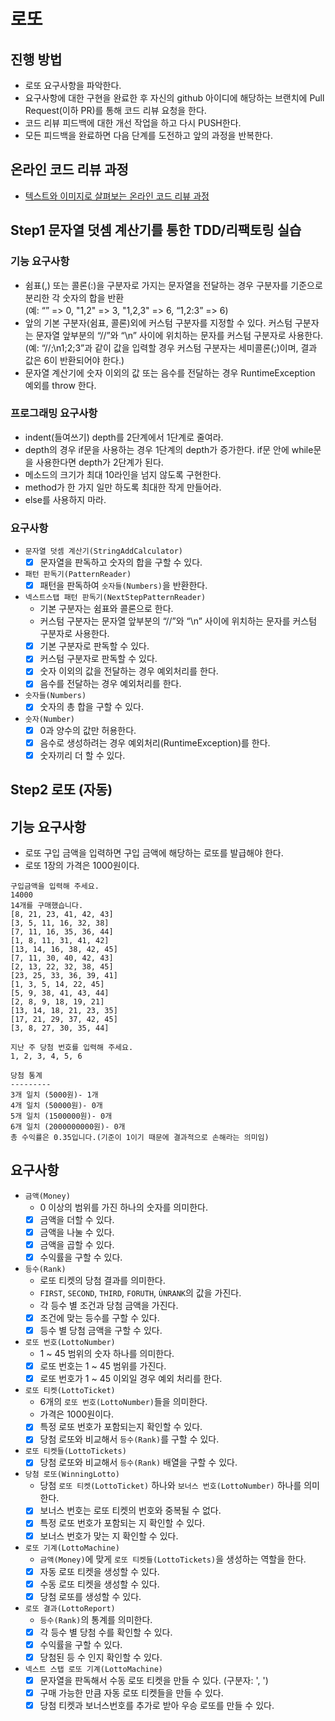 # 로또
## 진행 방법
* 로또 요구사항을 파악한다.
* 요구사항에 대한 구현을 완료한 후 자신의 github 아이디에 해당하는 브랜치에 Pull Request(이하 PR)를 통해 코드 리뷰 요청을 한다.
* 코드 리뷰 피드백에 대한 개선 작업을 하고 다시 PUSH한다.
* 모든 피드백을 완료하면 다음 단계를 도전하고 앞의 과정을 반복한다.

## 온라인 코드 리뷰 과정
* [텍스트와 이미지로 살펴보는 온라인 코드 리뷰 과정](https://github.com/next-step/nextstep-docs/tree/master/codereview)

## Step1 문자열 덧셈 계산기를 통한 TDD/리팩토링 실습

### 기능 요구사항
- 쉼표(,) 또는 콜론(:)을 구분자로 가지는 문자열을 전달하는 경우 구분자를 기준으로 분리한 각 숫자의 합을 반환  
(예: “” => 0, "1,2" => 3, "1,2,3" => 6, “1,2:3” => 6)
- 앞의 기본 구분자(쉼표, 콜론)외에 커스텀 구분자를 지정할 수 있다. 커스텀 구분자는 문자열 앞부분의 “//”와 “\n” 사이에 위치하는 문자를 커스텀 구분자로 사용한다.  
(예: “//;\n1;2;3”과 같이 값을 입력할 경우 커스텀 구분자는 세미콜론(;)이며, 결과 값은 6이 반환되어야 한다.)
- 문자열 계산기에 숫자 이외의 값 또는 음수를 전달하는 경우 RuntimeException 예외를 throw 한다.

### 프로그래밍 요구사항
- indent(들여쓰기) depth를 2단계에서 1단계로 줄여라.
- depth의 경우 if문을 사용하는 경우 1단계의 depth가 증가한다. if문 안에 while문을 사용한다면 depth가 2단계가 된다.
- 메소드의 크기가 최대 10라인을 넘지 않도록 구현한다.
- method가 한 가지 일만 하도록 최대한 작게 만들어라.
- else를 사용하지 마라.

### 요구사항

- `문자열 덧셈 계산기(StringAddCalculator)`
    - [X] 문자열을 판독하고 숫자의 합을 구할 수 있다.
     
- `패턴 판독기(PatternReader)`
    - [X] 패턴을 판독하여 `숫자들(Numbers)`을 반환한다.
    
- `넥스트스탭 패턴 판독기(NextStepPatternReader)`
    - 기본 구분자는 쉼표와 콜론으로 한다.
    - 커스텀 구분자는 문자열 앞부분의 “//”와 “\n” 사이에 위치하는 문자를 커스텀 구분자로 사용한다.
    - [X] 기본 구분자로 판독할 수 있다.
    - [X] 커스텀 구분자로 판독할 수 있다. 
    - [X] 숫자 이외의 값을 전달하는 경우 예외처리를 한다.
    - [X] 음수를 전달하는 경우 예외처리를 한다. 

- `숫자들(Numbers)`
    - [X] 숫자의 총 합을 구할 수 있다.
    
- `숫자(Number)`
    - [X] 0과 양수의 값만 허용한다.
    - [X] 음수로 생성하려는 경우 예외처리(RuntimeException)를 한다.
    - [X] 숫자끼리 더 할 수 있다.

## Step2 로또 (자동)

## 기능 요구사항
- 로또 구입 금액을 입력하면 구입 금액에 해당하는 로또를 발급해야 한다.
- 로또 1장의 가격은 1000원이다.
````text
구입금액을 입력해 주세요.
14000
14개를 구매했습니다.
[8, 21, 23, 41, 42, 43]
[3, 5, 11, 16, 32, 38]
[7, 11, 16, 35, 36, 44]
[1, 8, 11, 31, 41, 42]
[13, 14, 16, 38, 42, 45]
[7, 11, 30, 40, 42, 43]
[2, 13, 22, 32, 38, 45]
[23, 25, 33, 36, 39, 41]
[1, 3, 5, 14, 22, 45]
[5, 9, 38, 41, 43, 44]
[2, 8, 9, 18, 19, 21]
[13, 14, 18, 21, 23, 35]
[17, 21, 29, 37, 42, 45]
[3, 8, 27, 30, 35, 44]

지난 주 당첨 번호를 입력해 주세요.
1, 2, 3, 4, 5, 6

당첨 통계
---------
3개 일치 (5000원)- 1개
4개 일치 (50000원)- 0개
5개 일치 (1500000원)- 0개
6개 일치 (2000000000원)- 0개
총 수익률은 0.35입니다.(기준이 1이기 때문에 결과적으로 손해라는 의미임)
````

## 요구사항

- `금액(Money)`
    - 0 이상의 범위를 가진 하나의 숫자를 의미한다.
    - [X] 금액을 더할 수 있다.
    - [X] 금액을 나눌 수 있다.
    - [X] 금액을 곱할 수 있다.
    - [X] 수익률을 구할 수 있다.

- `등수(Rank)`
    - 로또 티켓의 당첨 결과를 의미한다.
    - `FIRST`, `SECOND`, `THIRD`, `FORUTH`, `ÙNRANK`의 값을 가진다.
    - 각 등수 별 조건과 당첨 금액을 가진다.
    - [X] 조건에 맞는 등수를 구할 수 있다.
    - [X] 등수 별 당첨 금액을 구할 수 있다.
    
- `로또 번호(LottoNumber)`
    - 1 ~ 45 범위의 숫자 하나를 의미한다.
    - [X] 로또 번호는 1 ~ 45 범위를 가진다.
    - [X] 로또 번호가 1 ~ 45 이외일 경우 예외 처리를 한다.
    
- `로또 티켓(LottoTicket)`
    - 6개의 `로또 번호(LottoNumber)`들을 의미한다.
    - 가격은 1000원이다.
    - [X] 특정 로또 번호가 포함되는지 확인할 수 있다.
    - [X] 당첨 로또와 비교해서 `등수(Rank)`를 구할 수 있다.
    
- `로또 티켓들(LottoTickets)`
    - [X] 당첨 로또와 비교해서 `등수(Rank)` 배열을 구할 수 있다.
    
- `당첨 로또(WinningLotto)`
    - 당첨 `로또 티켓(LottoTicket)` 하나와 `보너스 번호(LottoNumber)` 하나를 의미한다.
    - [X] 보너스 번호는 로또 티켓의 번호와 중복될 수 없다. 
    - [X] 특정 로또 번호가 포함되는 지 확인할 수 있다.
    - [X] 보너스 번호가 맞는 지 확인할 수 있다.
    
- `로또 기계(LottoMachine)`
    - `금액(Money)`에 맞게 `로또 티켓들(LottoTickets)`을 생성하는 역할을 한다.
    - [X] 자동 로또 티켓을 생성할 수 있다.
    - [X] 수동 로또 티켓을 생성할 수 있다.
    - [X] 당첨 로또를 생성할 수 있다.
    
- `로또 결과(LottoReport)`
    - `등수(Rank)`의 통계를 의미한다.
    - [X] 각 등수 별 당첨 수를 확인할 수 있다.
    - [X] 수익률을 구할 수 있다.
    - [X] 당첨된 등 수 인지 확인할 수 있다.

- `넥스트 스탭 로또 기계(LottoMachine)`
    - [X] 문자열을 판독해서 수동 로또 티켓을 만들 수 있다. (구분자: ', ')
    - [X] 구매 가능한 만큼 자동 로또 티켓들을 만들 수 있다.
    - [X] 당첨 티켓과 보너스번호를 추가로 받아 우승 로또를 만들 수 있다.
